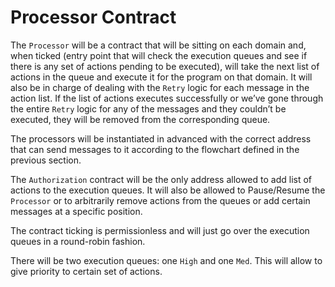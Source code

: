 # Processor Contract

The `Processor` will be a contract that will be sitting on each domain and, when ticked (entry point that will check the execution queues and see if there is any set of actions pending to be executed), will take the next list of actions in the queue and execute it for the program on that domain. It will also be in charge of dealing with the `Retry` logic for each message in the action list. If the list of actions executes successfully or we’ve gone through the entire `Retry` logic for any of the messages and they couldn’t be executed, they will be removed from the corresponding queue.

The processors will be instantiated in advanced with the correct address that can send messages to it according to the flowchart defined in the previous section.

The `Authorization` contract will be the only address allowed to add list of actions to the execution queues. It will also be allowed to Pause/Resume the `Processor` or to arbitrarily remove actions from the queues or add certain messages at a specific position.

The contract ticking is permissionless and will just go over the execution queues in a round-robin fashion.

There will be two execution queues: one `High` and one `Med`. This will allow to give priority to certain set of actions.
